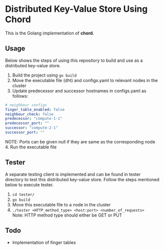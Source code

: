 # Distributed Key-Value Store Using Chord

This is the Golang implementation of **chord**.

## Usage

Below shows the steps of using this repository to build and use as a distributed 
key-value store.

1. Build the project using ``go build``
2. Move the executable file (dht) and configs.yaml to relevant nodes in the cluster
3. Update predecessor and successor hostnames in configs.yaml as follows:
```yaml
# neighbour configs
finger_table_enabled: false
neighbour_check: false
predecessor: "compute-1-1"
predecessor_port: ""
successor: "compute-2-1"
successor_port: ""
```
NOTE: Ports can be given null if they are same as the corresponding node   
4. Run the executable file

## Tester

A separate testing client is implemented and can be found in tester directory to
test this distributed key-value store. Follow the steps mentioned below to execute 
tester.

1. `cd tester/`
2. `go build`
3. Move this executable file to a node in the cluster
4. `./tester <HTTP_method_type> <host:port> <number_of_requests>`     
  Note: HTTP method type should either be GET or PUT

## Todo

- Implementation of finger tables
